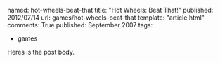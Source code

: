 named: hot-wheels-beat-that
title: "Hot Wheels: Beat That!"
published: 2012/07/14
url: games/hot-wheels-beat-that
template: "article.html"
comments: True
published: September 2007
tags:
- games

Heres is the post body.

